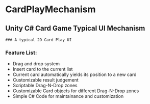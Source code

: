 # CardPlayMechanism
## Unity C# Card Game Typical UI Mechanism

```
### A typical 2D Card Play UI
```

### Feature List:
* Drag and drop system
* Insert card to the current list
* Current card automatically yields its position to a new card
* Customizable result judgement
* Scriptable Drag-N-Drop zones
* Customizable Card objects for different Drag-N-Drop zones
* Simple C# Code for maintainance and customization
